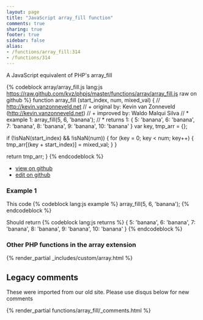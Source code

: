 ```yaml
---
layout: page
title: "JavaScript array_fill function"
comments: true
sharing: true
footer: true
sidebar: false
alias:
- /functions/array_fill:314
- /functions/314
---
```

<!-- Generated by Rakefile:build -->
A JavaScript equivalent of PHP's array_fill

{% codeblock array/array_fill.js lang:js https://raw.github.com/kvz/phpjs/master/functions/array/array_fill.js raw on github %}
function array_fill (start_index, num, mixed_val) {
  // http://kevin.vanzonneveld.net
  // +   original by: Kevin van Zonneveld (http://kevin.vanzonneveld.net)
  // +   improved by: Waldo Malqui Silva
  // *     example 1: array_fill(5, 6, 'banana');
  // *     returns 1: { 5: 'banana', 6: 'banana', 7: 'banana', 8: 'banana', 9: 'banana', 10: 'banana' }
  var key, tmp_arr = {};

  if (!isNaN(start_index) && !isNaN(num)) {
    for (key = 0; key < num; key++) {
      tmp_arr[(key + start_index)] = mixed_val;
    }
  }

  return tmp_arr;
}
{% endcodeblock %}

 - [view on github](https://github.com/kvz/phpjs/blob/master/functions/array/array_fill.js)
 - [edit on github](https://github.com/kvz/phpjs/edit/master/functions/array/array_fill.js)

### Example 1
This code
{% codeblock lang:js example %}
array_fill(5, 6, 'banana');
{% endcodeblock %}

Should return
{% codeblock lang:js returns %}
{ 5: 'banana', 6: 'banana', 7: 'banana', 8: 'banana', 9: 'banana', 10: 'banana' }
{% endcodeblock %}


### Other PHP functions in the array extension
{% render_partial _includes/custom/array.html %}
## Legacy comments
These were imported from our old site. Please use disqus below for new comments
<div style="overflow-y: scroll; max-height: 500px;">
{% render_partial functions/array_fill/_comments.html %}
</div>
